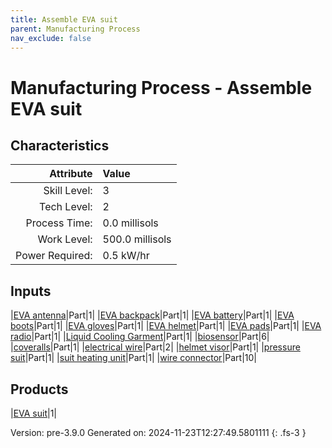 ```yaml
---
title: Assemble EVA suit
parent: Manufacturing Process
nav_exclude: false
---
```

# Manufacturing Process - Assemble EVA suit


## Characteristics

| Attribute      | Value |
|--------:|:------|
|Skill Level:|3|
|Tech Level:|2|
|Process Time:|0.0 millisols|
|Work Level:|500.0 millisols|
|Power Required:|0.5 kW/hr|

## Inputs

|[EVA antenna](../part/eva-antenna.html)|Part|1|
|[EVA backpack](../part/eva-backpack.html)|Part|1|
|[EVA battery](../part/eva-battery.html)|Part|1|
|[EVA boots](../part/eva-boots.html)|Part|1|
|[EVA gloves](../part/eva-gloves.html)|Part|1|
|[EVA helmet](../part/eva-helmet.html)|Part|1|
|[EVA pads](../part/eva-pads.html)|Part|1|
|[EVA radio](../part/eva-radio.html)|Part|1|
|[Liquid Cooling Garment](../part/liquid-cooling-garment.html)|Part|1|
|[biosensor](../part/biosensor.html)|Part|6|
|[coveralls](../part/coveralls.html)|Part|1|
|[electrical wire](../part/electrical-wire.html)|Part|2|
|[helmet visor](../part/helmet-visor.html)|Part|1|
|[pressure suit](../part/pressure-suit.html)|Part|1|
|[suit heating unit](../part/suit-heating-unit.html)|Part|1|
|[wire connector](../part/wire-connector.html)|Part|10|

## Products

|[EVA suit](../null/eva-suit.html)|1|


Version: pre-3.9.0 Generated on: 2024-11-23T12:27:49.5801111
{: .fs-3 }

